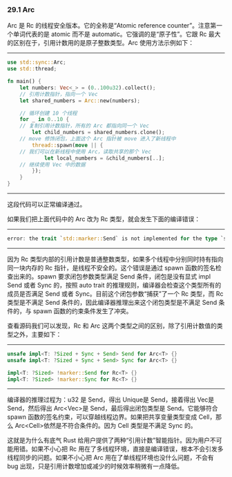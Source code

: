 ### 29.1 Arc

Arc 是 Rc 的线程安全版本。它的全称是“Atomic reference counter”。注意第一个单词代表的是 atomic 而不是 automatic。它强调的是“原子性”。它跟 Rc 最大的区别在于，引用计数用的是原子整数类型。Arc 使用方法示例如下：

---

```rust
use std::sync::Arc;
use std::thread;

fn main() {
    let numbers: Vec<_> = (0..100u32).collect();
    // 引用计数指针，指向一个 Vec
    let shared_numbers = Arc::new(numbers);

    // 循环创建 10 个线程
    for _ in 0..10 {
    // 复制引用计数指针，所有的 Arc 都指向同一个 Vec
        let child_numbers = shared_numbers.clone();
    // move 修饰闭包，上面这个 Arc 指针被 move 进入了新线程中
        thread::spawn(move || {
    // 我们可以在新线程中使用 Arc，读取共享的那个 Vec
            let local_numbers = &child_numbers[..];
    // 继续使用 Vec 中的数据
        });
    }
}
```

---

这段代码可以正常编译通过。

如果我们把上面代码中的 Arc 改为 Rc 类型，就会发生下面的编译错误：

---

```rust
error: the trait `std::marker::Send` is not implemented for the type `std::rc::Rc<std::vec::Vec<u32>>`
```

---

因为 Rc 类型内部的引用计数是普通整数类型，如果多个线程中分别同时持有指向同一块内存的 Rc 指针，是线程不安全的。这个错误是通过 spawn 函数的签名检查出来的。spawn 要求闭包参数类型满足 Send 条件，闭包是没有显式 impl Send 或者 Sync 的，按照 auto trait 的推理规则，编译器会检查这个类型所有的成员是否满足 Send 或者 Sync。目前这个闭包参数“捕获”了一个 Rc 类型，而 Rc 类型是不满足 Send 条件的，因此编译器推理出来这个闭包类型是不满足 Send 条件的，与 spawn 函数的约束条件发生了冲突。

查看源码我们可以发现，Rc 和 Arc 这两个类型之间的区别，除了引用计数值的类型之外，主要如下：

---

```rust
unsafe impl<T: ?Sized + Sync + Send> Send for Arc<T> {}
unsafe impl<T: ?Sized + Sync + Send> Sync for Arc<T> {}

impl<T: ?Sized> !marker::Send for Rc<T> {}
impl<T: ?Sized> !marker::Sync for Rc<T> {}
```

---

编译器的推理过程为：u32 是 Send，得出 Unique<u32>是 Send，接着得出 Vec<u32>是 Send，然后得出 Arc<Vec<u32>>是 Send，最后得出闭包类型是 Send。它能够符合 spawn 函数的签名约束，可以穿越线程边界。如果把共享变量类型变成 Cell<u32>，那么 Arc<Cell<u32>>依然是不符合条件的。因为 Cell 类型是不满足 Sync 的。

这就是为什么有底气 Rust 给用户提供了两种“引用计数”智能指针。因为用户不可能用错。如果不小心把 Rc 用在了多线程环境，直接是编译错误，根本不会引发多线程同步的问题。如果不小心把 Arc 用在了单线程环境也没什么问题，不会有 bug 出现，只是引用计数增加或减少的时候效率稍微有一点降低。

